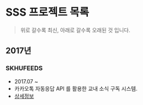 # SSS 프로젝트 목록

> 위로 갈수록 최신, 아래로 갈수록 오래된 것 입니다.

## 2017년

### SKHUFEEDS
- 2017.07 ~
- 카카오톡 자동응답 API 를 활용한 교내 소식 구독 시스템.
- [상세정보](2017-07-skhufeeds.md)
